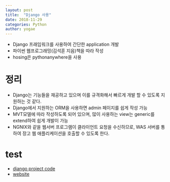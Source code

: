 ```yaml
---
layout: post
title:  "Django 사용"
date: 2018-11-29
categories: Python
author: yogae
---
```


- Django 프래임워크를 사용하여 간단한 application 개발
- 파이썬 웹프로그래밍(김석훈 지음)책을 따라 작성
- hosing은 pythonanywhere을 사용

# 정리
- Django는 기능들을 재공하고 있으며 이를 규격화해서 빠르게 개발 할 수 있도록 지원하는 것 같다.
- Django에서 지원하는 ORM을 사용하면 admin 페이지를 쉽게 작성 가능
- MVT모델에 따라 작성하도록 되어 있으며, 많이 사용하는 view는 generic를 extend하여 쉽게 개발이 가능
- NGNIX와 같을 웹서버 프로그램이 클라이언트 요청을 수신하므로, WAS 서버를 통하여 장고 웹 애플리케이션을 호출할 수 있도록 한다.

# test
- [django project code](https://github.com/yogae/django-test)
- [website](http://yogae.pythonanywhere.com/)